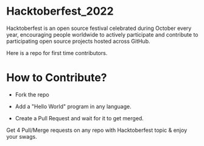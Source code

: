 # Hacktoberfest_2022
Hacktoberfest is an open source festival celebrated during October every year, encouraging people worldwide to actively participate and contribute to participating open source projects hosted across GitHub. 

Here is a repo for first time contributors.


# How to  Contribute?

- Fork the repo

- Add a "Hello World" program in any language.

- Create a Pull Request and wait for it to get merged.

Get 4 Pull/Merge requests on any repo with Hacktoberfest topic & enjoy your swags.
